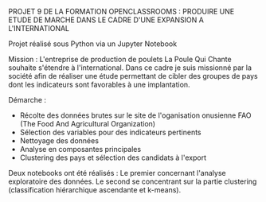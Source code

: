PROJET 9 DE LA FORMATION OPENCLASSROOMS : PRODUIRE UNE ETUDE DE MARCHE DANS LE CADRE D'UNE EXPANSION A L'INTERNATIONAL

Projet réalisé sous Python via un Jupyter Notebook

Mission : L'entreprise de production de poulets La Poule Qui Chante souhaite s'étendre à l'international. Dans ce cadre je suis missionné par la société afin de réaliser une étude permettant de cibler des groupes de pays dont les indicateurs sont favorables à une implantation.

Démarche : 
- Récolte des données brutes sur le site de l'oganisation onusienne FAO (The Food And Agricultural Organization)
- Sélection des variables pour des indicateurs pertinents
- Nettoyage des données
- Analyse en composantes principales
- Clustering des pays et sélection des candidats à l'export

Deux notebooks ont été réalisés : Le premier concernant l'analyse exploratoire des données. Le second se concentrant sur la partie clustering (classification hiérarchique ascendante et k-means).
